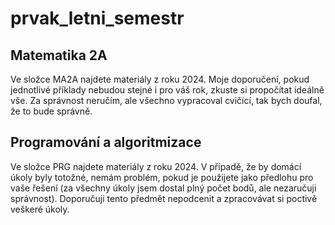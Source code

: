# prvak_letni_semestr

## Matematika 2A
Ve složce MA2A najdete materiály z roku 2024.
Moje doporučení, pokud jednotlivé příklady nebudou stejné i pro váš rok, zkuste si propočítat ideálně vše.
Za správnost neručím, ale všechno vypracoval cvičící, tak bych doufal, že to bude správně.

## Programování a algoritmizace
Ve složce PRG najdete materiály z roku 2024.
V případě, že by domácí úkoly byly totožné, nemám problém, pokud je použijete jako předlohu pro vaše řešení (za všechny úkoly jsem dostal plný počet bodů, ale nezaručuji správnost).
Doporučuji tento předmět nepodcenit a zpracovávat si poctivě veškeré úkoly.
